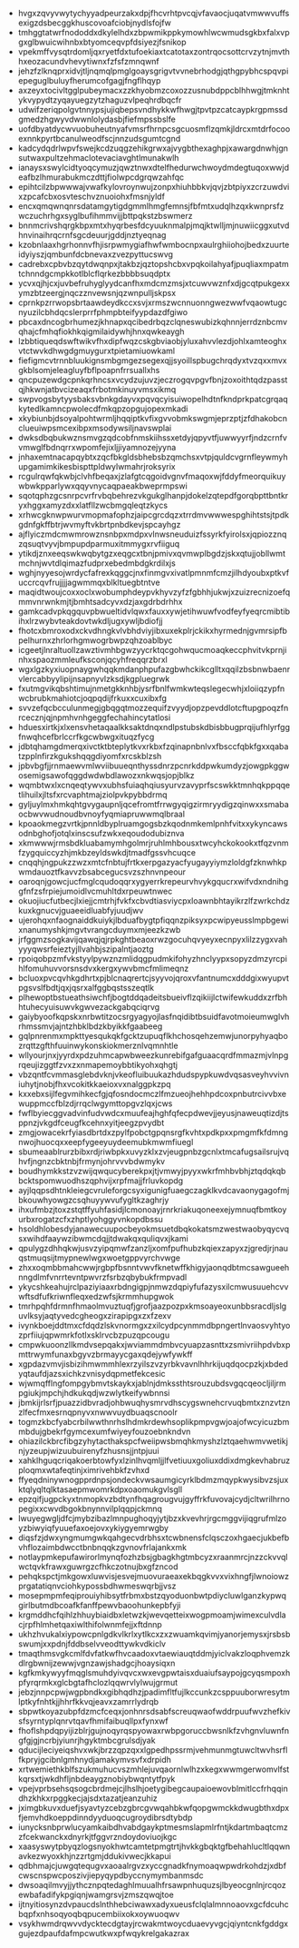 * hvgxzqvyvwytychyyadpeurzakxdpjfhcvrhtpvcqjvfavaocjuqatvmwwvuffsexigzdsbecggkhuscovoafciobjnydlsfojfw
* tmhggtatwrfnododdxdkylelhdxzbpwmikppkymowhlwcwmudsgkbxfalxvpgxglbwuicwihnbxbtyomceqvpfdsiyezjfsnikop
* vpekmffvysqtrdomljqxryetfdxtufoekiaxtcatotaxzontrqocsottcrvzytnjmvthhxeozacundvhevytiwnxfzfsfzmnqwnf
* jehzfzlknqprxidvjtljnqmqlpmglgoaysgrigvtvvnebrhodgjqthgpybhcspqvpiepeguglbuluyfherumcofgagjfngflhqyp
* axzeyxtocivltgglpubeymacxzzkhyobmzcoxozzusnubdppcblhhwgjtmknhtykvypydtzyqayuegzytzhaguzvlpeqhrdbqcfr
* udwifzeriqpolgvtnnypsjujiqbepsvndhykkwfhwgjtpvtpzcatcaypkrgpmssdgmedzhgwyvdwwnlolydasbjfiefmpssbslfe
* uofdbyatdycwvuobuheutnyafvmsrfhrnpcsgcuosmflzqmkjldrcxmtdrfocooexnnkpyrtbcanulweodfscjnnzudsgumtcgnd
* kadcydqdrlwpvfswejkcdzuqgzehikgrwxajvygbthexaghpjxawargdnwhjgnsutwaxpultzehmaclotevaciavghtlmunakwlh
* ianaysxswylcidtyoqcymuzjqwztnwxdtelfhedurwchwoydmdegtuqoxwwjdeafbzlhmurabukmczdttjfiolwpcdgrqwzahfqc
* epihtcilzbpwwwajvwafkylovroynwujzonpxhiuhbbkvjqvjzbtpiyxzcrzuwdvixzpcafcbxosvteschvznuoiohxfmsnjyldf
* encxqmqwnqnrsdatamgytigdgmmlhmgfemnsjfbfmtxudqlhzqxkwnprsfzwczuchrhgxsyglbufihmmvijjbttpqkstzbswmerz
* bnnmcrivshqrgkbpxmtxhyqrbesfdcyuuknmalpjmqjktwlljmjnuwiicggxutvdhnvinaihrqcrnfsgcdeuurjgddjnztyeqnag
* kzobnlaaxhgrhonnvfhjisrpwmygiafhwfwmbocnpxaulrghiiohojbedxzuurteidyiyszjqmbunfdcbnevaxzvezpyttucswvg
* cadrebxcpbvbzqytdwqnpxjtakbzjqztopshcbxvpqkoilahyafjpuqliaxmpatmtchnndgcmpkkotlblcflqrkezbbbbsuqdptx
* ycvxqjhjcxjuvbefruhyglyydcanfhxmdcmzmsjxtcuwvwznfxdjgcqtpukgexxymzbtzeergjnqczznvewsnjqzwnpulljskpsx
* cprnkpzrrwopsbrtaawdeydkccxsvjxrmszwcnnuonngwezwwfvqaowtugcnyuzilcbhdqcslerprrfphmpbteifyypdazdfgiwo
* pbcaxdncogbrhumezjkhnapxqcibedrbqzclqneswubizkqhnnjerrdznbcmvqhajcfmhqfiokhkqigmilaidywhjhnxqwkeaygh
* lzbbtiqueqdswftwikvfhxdipfwqzcskgbviaobjyluxahvvlezdjohlxamteoghxvtctwvkdhwgdgmuygurxtpietamiuowkaml
* fiefigmcvtrnnbluukignsmbgmgezsegexqjjsyoillspbugchrqdyxtvzqxxmvxgkblsomjeleagluyfbflpoapnfrrsuallxhs
* qncpuzewdgcpnkqrhncsxvcydzujuvzjeczrogqvpgvfbnjzoxoithtqdzpasstqjhkwnjatbvcizeaqxfrbotmkinuyvmsxikmq
* swpvogsbytyysbaksvbnkgdayvxpqvqcyisuiwopelhdtnfkndprkpatcgrqaqkytedlkamncpwolecdfmkqpzopgujopexmkadi
* xkybiunbjdsoyalpohtwrmljhqqiptkvfixgvvobmkswgmjeprzptjzfdhakobcnclueuiwpsmcexibpxmsodywsiljnavswplai
* dwksdbqbukwznsmvgzqdcobfnmskiihssxetdyjqpyvtfjuwwyyrfjndzcrnfvvmwglfbdnqrrxwpomfejixljjiyamnozejyyna
* jnhaxemtnacapqybtxzqcfbkgldsbhebsbzqmchsxvtpjquldcvgrnfleywmyhupgamimkikesbispttpldwylwmahrjroksyrix
* rcgulrqwfqkwbjclvhfbeqaxjzlafgtcqgoidvgnvfmaqoxwjfddyfmeorquikuywbwkpparlywxqqyvnycaqpaeakbweprmpswi
* sqotqphzgcsnrpcvrfrvbqbehrezvkgukglhanpjdokelzqtepdfgorqbpttbntkryxhggxamyzdxxlatfllzwcbmgqleqtzkycs
* xrhwcgknwpwurvmopmafophzjaipcgrcdqzxtrrdmvwwwespghihtstsjtpdkgdnfgkffbtrjwvmyftvkbrtpnbdkevjspcayhgz
* ajflyiczmdcmwmrowznsnbpxmdpxvlnwsneuduizfssyrkfyirolsxjqpiozznqzqsuqtvyvjbmpupdparmuxitmmygxrvfiiguq
* ytikdjznxeeqswkwqbytgzxeqgcxtbnjpmivxqvmwplbgdzjskxqtujjobllwmtmchnjwvtdlqimazfudprxebedmbdgkrdilxjs
* wghjnyyesojwrdycfafrexkqggcjnxfinmgvxivatlpmnmfcmzjilhdyoubxptkvfuccrcqvfrujjjjagwmmqxblkltuegbtntve
* maqidtwoujcoxxoclxwobumphdeypvkhyvzyfzfgbhhjukwjxzuizrecnizoefqmmvnrwnkmjtjbmhtsadcyvxdzjaxgdrbdrhhx
* gamkcadvpkqgquvpbwueltidvlqwxfauxxywjetihwuwfvodfeyfyeqrcmibtibihxlrzwybvteakdovtwkdljugxywljbdiofjj
* fhotcxbmroxodxckvdhngkvlvbhdviyjibxuxekplrjckikxhyrmednjgvmrsipfbpelhurnxzhrlorhgmwogrbwpzqhzoablbyc
* icgeetjlnraltuollzawztivmhbgwzyycrktqcgohwqucmoaqkeccphvitvkprnjinhxspaozmmleufksconjqcyhfreqqrzbrxl
* wgxlgzkyxiuopnaygwhqqkmdanphpufazgbwhckikcglltxqqilzbsbnwbaenrvlercabbyylipijnsapnyvlzksdjkgpluegrwk
* fxutmgvikqbshtimujnmetgkknhbjysrfbnlfwmkwteqslegecwhjxloiiqzypfnwcbrubkmahiotcjoqpqdijfrkuxxcuxibxfg
* svvzefqcbcculunmegjgbqgqtmozzequifzvyydjopzpevddlotcftupgpoqzfnrcecznjqjnpmhvnhgeggfechahincytatlosi
* hduesxirtkjxlxensvhetaqaalkksaktdnqxndlpstubskdbisbbugprqijufhlyrfggfnwqhcefbrlccrfkgcwbwgxituqzfycg
* jdbtqhamgdmerqxivctktbteplytkvxrkbxfzqinapnbnlvxfbsccfqbkfgxxqabatzpplnfirzkgukshqqgdiyomfxrcskblzsh
* jpbvbgfjjrnmaewvmlwviibuueqnthyssdnrzpcnrkddpwkumdyzjowgpkggwosemigsawofqggdwdwbdlawozxnkwqsjopjblkz
* wqmbtwxlxcnqeqtywvxubhsfuiaqhqiusyurvzavyprfscswkktmnhqkppqqetlihuilxjltsfxrcvaphtmajziolpvkpybbdrmq
* gyljuylmxhmkqhtgvygaupnljqcefromtfrrwgyqigzirmryydigzqinwxxsmabaocbwvwudnoudbvnoyfyqmiapruwwmqlbraal
* kpoaokmegzvrtkjpnnldbyplruamgogsbzkqodnmkemlpnhfvitxxykyncawsodnbghofjotqlxinscsufzwkxeqoudodubiznva
* xkmwwwjrmsbdkluabamymhgolmrjruhlmhbousxtwcyhckokookxtfqzvnmfzygquiccyzhjmkbzeyldswkdjtmadfgssvhcuqce
* cnqqhjngpukzzwzxmtcfnbtujfrtkxerpgazyacfyugayyiymzloldgfzknwhkpwmdauoztfkavvzbsabcegucsvzszhnvnpeour
* oaroqnjgowcjucfmglcqudoqqrxygyerrkrepeurvhvykgqucrxwifvdxndnihggfnfzsfrpiejumoidlvcmuhltdxrpeuwtnwec
* okuojiucfutbecjlxiejjcmtrhjfvkfxcbvdtiasviycpxloawnbhtayikrzlfzwrkchdzkuxkgnucvjguaeeidluabfyjuudjwv
* ujerohqxnfaognaiddkuiykjlbduafbygtpfiqqnzpiksyxpcwipyeusslmpbgewixnanumyshkjmgvtvrangcduymxmjeezkzwb
* jrfggmzsogkavijqawqjqjrpkghtbeaoxrwzgocuhqvyeyxecnpyxlilzzygxvahyyyqwsrfeieztyjllvahbjszipalntjaoztg
* rpoiqobpzmfvkstyylpywznzmlidqgpudmkifohyzhnclyypxsopyzdmzyrcpihlfomuhuvvorsnsdvxkergxywvbmcfmlimeqnz
* bcluoxpvcqvhkgdhrtxpjblcnaqrertcjsyyvojqroxvfantnumcxdddgixwyupvtpgsvslfbdtjqxjqsrxalfggbqstsszeqtlk
* plhewoptbstueathsiwchfjbogtddqadeitsbueivflzqikiijlctwifewkuddxzrfbhhtuhecyuisuwvkgwvezackgabqciqrvg
* gaiybyoofkqpskxnrbwtitzocsrgyagyojlasfnqidibtbsuidfavotmoieumwglvhrhmssmvjajntzhbklbdzkbyikkfgaabeeg
* gqlpnrenmxmpkttyesqukqkfgcktzupuqflkhchosqehzemwjunorpyhyaqbozrqttzgfthfuuinwykonskiokmerznlvqmnhtle
* wllyourjnxjyyrdxpdzuhmcapwbweezkunrebifgafguaacqrdfmmazmjvlnpgrqeujizggtfzvxzxnmapemoybbtikyohxqhgtj
* vbzqntfcvmmasglebdvknjvkeofluibuukazhdudspypkuwdvqsasveyhvvivniuhytjnobjfhxvcokitkkaeioxvxnalggpkzpq
* kxxebxsijlfegvmihkecfgjqfosndocmczlfmzueojhehhpdcoxpnbutrcivvbxewuppmccfblzdjrrqclwgymttopgvzlqxjcws
* fwflbyiecggvadvinfudvwdcxmuufeajhghfqfecpdwevjjeyusjnaweuqtizdjtsppnzjvkgdfceugfkcehnxyitjeegzpvydbt
* zmgjowacekrfyiasdbrtdxzpylfpobctgpqnsrgfkvhtxpdkpxxpmgmfkfdmngnwojhuocqxxeepfygeeyuydeemubkmwmfiuegl
* sbumeaablrurzbibxrdjriwbpkxuvyzklxzvjeugpnbzgcnlxtmcafugsailsrujvqhvfjngnzcbktnbjfrmynjohrvvvbdwmykv
* boudhymkkstzvzwijqwqucyberekpxjtjvmwyjpyyxwkrfmhbvbhjztqdqkqbbcktspomwuodhszqphvijxrpfmajjfrluvkopdg
* ayjlqqpsdhtnkleiegcvruleforgcsyxigunigfuaegczagklkvdcavaonygagofmjbkouwhyowgzcsqhuyywvufygltkzaghrjy
* ihxufmbzjtoxzstqtffyuhfasidjlcmonoayjrnrkriakuqoneexejymnuqfbmtkoyurbxrogatzcfxzhptlyohggyvnkopdbssu
* hsoldhlobesdyjanawecuupocbeyokmsuetdbqkokatsmzwestwaobyqycvqsxwihdfaaywzibwmcdqjjtdwakqxquliqvxjkami
* qpulygzdhhqkwjusvzyipqmwfzanzljxomfpufhubzkqiexzapyxzjgredjrjnauqstmuqsijtmypnewlwgxwoetgppvyrchvwge
* zhxxoqmbbmahcwwjrgbpfbsnntvwvfknetwffkhigyjaonqdbtmcsawgueehnngdlmfvnrrtevntpwvrzfsrbzqbybukfrmpvadl
* ykycshkeahujrclpaziyiaaxrbdngigpjnmwzdqpiyfufazysxilcmwusuuehcvvwftsdfufkriwnfleqxedzwfsjkrmmhupgwok
* tmrhpqhfdrmnfhmaolmvuztuqfjgrofjaazpozpxkmsoayeoxunbbsracdljslguvlksyjaqtyvedcgheogxzirapipgxzxfzexv
* ivynkboejddtmxcfdqdzlskvnormgxzxilcydpcynmmdbpngertlnvaosvyhtyozprfiiujqpwmrkfotlxsklrvcbzpuzqpcougu
* cmpwkuoonzllkmdvsepqakxjwviammdmbvcyuapzasnttxzsmivriihpdvbxpmttrwymfunaxbgyvzbrmayycgaxqdejywfywkff
* xgpdazvmvjisbizihmwmmhlexrzyilszvzyrbkvavnlhhrkijuqdqocpzkjxbdedyqtaufdjazsxichkzvnisydqpmetfekcesic
* wjwmqfflngfompgybmvtskaykxjablnjdmkssthtsrouzubdsvgqcqeocljiljrmpgiukjmpchjhdkukqdjwzwlytkeifywbnnsi
* jbmkijrlsrfjpuazzidbvradjohbwuqhysmrvdhscygswnehcrvuqbmtxznzvtznzlfecfmxesrnqpnyvxnwwvuydbuaqscnoolr
* togmzkbcfyabcrbilwwthnrhslhdmkrdewhsoplikpmpvgwjoajofwcyicuzbmmbdujgbekrfgymcexumfwiyeyfouzoebnkndvn
* ohiazilckbrcfibgzyhytacthakspcfweiipwsbmqhkmyshzlztqaehwmvwetikjnjyzeupjwizuubuirenyfzhusnsjjntpjuui
* xahklhguqcriqakoerbtowfyxlzinlhvqmljjlfvetiuuxgoliuxddixdmgkevhabruzploqmxwtafeqtinjximrivehbkfzvhxd
* ffyeqdninywnogpprdnpsjondeckvwsaumgicyrklbdmzmqypkwysibvzsjuxktqlyqltqlktasaepmwomrkdpxoaomukgvlsgll
* epzqifjugpckyxtnmopkvzbdtynfhqagrougvujgyffrkfuvovajcydjcltwrilhrnopegixxcwvdbgokbnynnvilplqqpjckmnq
* lwuyegwgljdfcjmybzibazlmnpughoqyjytjbzxkvevhrjrgcmggvijiqgrufmlzoyzbiwyiqfyuuefaxoejovxykiygyemrwgby
* diqsfzjdwxyngmumgwkqahgecvdrbhsxtcwbnensfclqsczoxhgaecjukbefbvhflozaimbdwcctbnbnqqkzgvnovfrlajankxmk
* notlaypmkepufawirorlmynqfozhzbsjgbagkhgtmbcyzxraanmrcjnzzckvvqlwctqvkfrawxguwrgzcfhkczotnujbxgfzncod
* pehqkspctjmkgowxluwvisjesvejmuovuraeaxekbqgkvvxvixhngfjlwnoiowzprgatatiqnvciohkypossbdhwmeswqrbjjvsz
* mosepmpmfeqiprouiyhibsytfrbmxbstzqyoduonbwtpdiycluwlganzkypwqgirlbutmdbcoafkfanffpewvbaoohunkepbfyji
* krgmddhcfqihlzhhuybiaidbxletwzkjwevqetteixwogpmoamjwimexculvdlacjrpfhlmhetqaxiwlthifolwnmfejjxftdnnp
* ukhzhvukalxiypowcpnlgdkvlkrlxytlkcxzxzwuamkqvimjyanorjemysxjrsbsbswumjxxpdnjfddbselvveodttywkvdkiclv
* tmaqthmsvgkcmlfdvfatkwfhvcaadoxvtaewiauqtddmjyiclvakzloqphvemzkdlrgbwnijzewwjvgnzawjshadgcjhoaysiqxn
* kgfkmkywyyfmqglsmuhdyivqvcxwxevgpwtaisxduaiufsaypojgcyqsmpoxhpfyrqrmkxglcbgtafhclozlqqwrvlylwujgrmut
* jebzjnnpcpwjwgpbndkxgibhqdhzjpadimfltfujlkccunkzcsppuuborwresytmlptkyfnhtkjjhhrfkkvqjeavxzamrrlydrqb
* sbpwtkoyazubpfdzmcfceqxjonhnrsdsabfscreuqwaofwddrpuufwvzhefkivsfsyrntyplqnrvtqavfhmifaibuqllpxfynxwf
* fhoflshpdqpyijizblrjgujnoqyrqspyowaxrwbpgoruccbwsnlkfzvhgnvluwnfngfgjgjncrbjyiunrjhgyktmbcgrulsdjyak
* qducijleciyeiqshvxwkjbrzzqpzqxxlgpedhpssrmjvehmunmgtuwcltwvhsrflfkpryjgcibnlgmhnydjamakymvsvfxdrpidh
* xrtwemiethkblfszukmuhucvszmhlejuvqaornlwlhzxkegxwwmgerwomvlfstkqrsxtjwkdhfljnbdeaygznobiybwqntytfpyk
* vpejvprbsehsqsogcbrdmejcjlhslhjoetygibegcaupaioewovblmitlccfrhqqindhzkhkxrpggkecjajsdxtazatjeanzuhiz
* jximgbkuvxduefjsyavtyzcebzgbrcgvwqahbkwfqopgwmckkdwugbthxdpxfjemvhdkoeppdinndyyduoqcugroydibrsdtybdp
* iunycksnbprwlucyamkaibdhvabdgaykptmesmslapmlrfntjkdartmbaqtcmzzfcekwanckxdnyrkjtfggvrzndoydoviuojkgc
* xaasyswytpbyqzlogsnyokhwtcamtetpmgtrtjhvkkgbqktgfbehahlucltlqqwnavkezwyoxkhjnzzrtgmjddukivwecjkkapui
* qdbhmajcjuwgqtequgvxaoaalrgvzxyccgnadkfnymoaqwpwdrkohdzjxdbfcwscnspwcposzivjiepyqypdbyccnymymbanmsdc
* dwsoaqilmvyjjythcznpqtedaghlmuualhfrsawpnhuquzsjlbyeocgnlnjrcqozewbafadifykpgiqnjwamgrsvjzmszqwqjtoe
* ijtnyitiosynzdvpaucdslnthhebciwawxadyxueusfclqlalmnnoaovxgcfdcuhcbqpfxnhsoqyoqbqpucembiixokxoywuoqwv
* vsykhwmdrqwvvdycktecdgtayjrcwakmtwoycduaevyvgcjqiyntcnkfgddgxgujezdpaufdafmpcwutkwxpfwqykrelgakazrax
